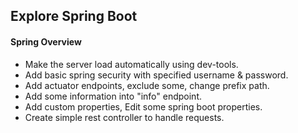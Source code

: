 ## Explore Spring Boot
#### Spring Overview
- Make the server load automatically using dev-tools.
- Add basic spring security with specified username & password.
- Add actuator endpoints, exclude some, change prefix path.
- Add some information into "info" endpoint.
- Add custom properties, Edit some spring boot properties.
- Create simple rest controller to handle requests.
